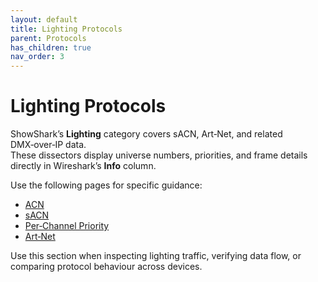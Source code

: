 ```yaml
---
layout: default
title: Lighting Protocols
parent: Protocols
has_children: true
nav_order: 3
---
```


# Lighting Protocols

ShowShark’s **Lighting** category covers sACN, Art‑Net, and related DMX‑over‑IP data.  
These dissectors display universe numbers, priorities, and frame details directly in Wireshark’s **Info** column.

Use the following pages for specific guidance:

- [ACN](4-3-1_acn.md)
- [sACN](4-3-1-1_sacn.md)
- [Per‑Channel Priority](4-3-1-2_per_channel_priority.md)
- [Art‑Net](4-3-2_artnet.md)

Use this section when inspecting lighting traffic, verifying data flow, or comparing protocol behaviour across devices.